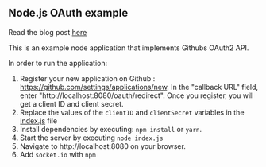 ## Node.js OAuth example

Read the blog post [here](https://www.sohamkamani.com/blog/javascript/2018-06-24-oauth-with-node-js/)

This is an example node application that implements Githubs OAuth2 API.

In order to run the application:

1. Register your new application on Github : https://github.com/settings/applications/new. In the "callback URL" field, enter "http://localhost:8080/oauth/redirect". Once you register, you will get a client ID and client secret.
2. Replace the values of the `clientID` and `clientSecret` variables in the [index.js](/index.js) file
3. Install dependencies by executing: `npm install` or `yarn`.
4. Start the server by executing `node index.js`
5. Navigate to http://localhost:8080 on your browser.
6. Add `socket.io` with `npm `
